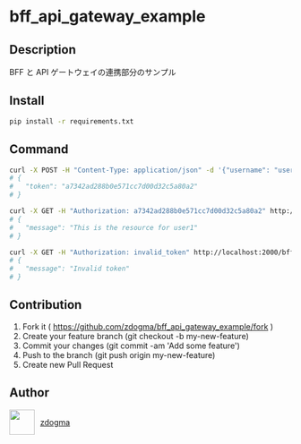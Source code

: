 # bff_api_gateway_example

## Description

BFF と API ゲートウェイの連携部分のサンプル

## Install

```bash
pip install -r requirements.txt
```

## Command

```bash
curl -X POST -H "Content-Type: application/json" -d '{"username": "user1", "password": "password1"}' http://localhost:2000/bff/login
# {
#   "token": "a7342ad288b0e571cc7d00d32c5a80a2"
# }

curl -X GET -H "Authorization: a7342ad288b0e571cc7d00d32c5a80a2" http://localhost:2000/bff/resource
# {
#   "message": "This is the resource for user1"
# }

curl -X GET -H "Authorization: invalid_token" http://localhost:2000/bff/resource
# {
#   "message": "Invalid token"
# }
```

## Contribution

1. Fork it ( https://github.com/zdogma/bff_api_gateway_example/fork )
2. Create your feature branch (git checkout -b my-new-feature)
3. Commit your changes (git commit -am 'Add some feature')
4. Push to the branch (git push origin my-new-feature)
5. Create new Pull Request

## Author

<div style="display: flex;">
  <img src="https://avatars3.githubusercontent.com/u/1973683?v=3&s=460" width="45px;" height="45px;" style="margin-right: 10px;">
  <a href="https://github.com/zdogma/" style="align-self: center;">zdogma</a>
</div>
